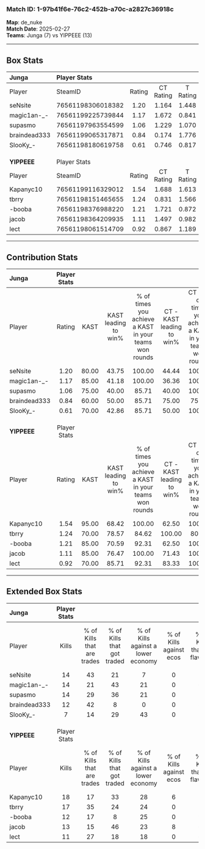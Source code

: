 ### Match ID: 1-97b41f6e-76c2-452b-a70c-a2827c36918c  
**Map**: de_nuke  
**Match Date**: 2025-02-27  
**Teams**: Junga (7) vs YIPPEEE (13)  

---  

## Box Stats  

| **Junga**    | Player Stats      |        |           |          |       |      |       |         |        |      |     |
| :- | :- | :-: | :-: | :-: | :-: | :-: | :-: | :-: | :-: | :-: | :-: |
| Player       | SteamID           | Rating | CT Rating | T Rating | KAST  | ADR  | Kills | Assists | Deaths | K/D  | HS% |
| seNsite      | 76561198306018382 |  1.20  |   1.164   |  1.448   | 80.00 | 79.9 |  14   |    2    |   12   | 1.17 | 14  |
| magic1an-_-  | 76561199225739844 |  1.17  |   1.672   |  0.841   | 85.00 | 68.4 |  14   |    2    |   13   | 1.08 | 50  |
| supasmo      | 76561197963554599 |  1.06  |   1.229   |  1.070   | 75.00 | 80.0 |  14   |    3    |   16   | 0.88 | 50  |
| braindead333 | 76561199065317871 |  0.84  |   0.174   |  1.776   | 60.00 | 56.3 |  12   |    3    |   14   | 0.86 | 58  |
| SlooKy_-     | 76561198180619758 |  0.61  |   0.746   |  0.817   | 70.00 | 50.7 |   7   |    6    |   17   | 0.41 | 42  |
|              |                   |        |           |          |       |      |       |         |        |      |     |
|              |                   |        |           |          |       |      |       |         |        |      |     |
|              |                   |        |           |          |       |      |       |         |        |      |     |
| **YIPPEEE**  | Player Stats      |        |           |          |       |      |       |         |        |      |     |
| Player       | SteamID           | Rating | CT Rating | T Rating | KAST  | ADR  | Kills | Assists | Deaths | K/D  | HS% |
| Kapanyc10    | 76561199116329012 |  1.54  |   1.688   |  1.613   | 95.00 | 94.7 |  18   |    4    |   12   | 1.50 | 66  |
| tbrry        | 76561198151465655 |  1.24  |   0.831   |  1.566   | 70.00 | 85.6 |  17   |    2    |   13   | 1.31 | 58  |
| -booba       | 76561198376988220 |  1.21  |   1.721   |  0.872   | 85.00 | 60.6 |  12   |    6    |   8    | 1.50 | 33  |
| jacob        | 76561198364209935 |  1.11  |   1.497   |  0.982   | 85.00 | 67.4 |  13   |    4    |   14   | 0.93 | 53  |
| lect         | 76561198061514709 |  0.92  |   0.867   |  1.189   | 70.00 | 70.6 |  11   |   10    |   15   | 0.73 | 63  |
---  

## Contribution Stats  

| **Junga**    | Player Stats |       |                      |                                                        |                           |                                                             |                          |                                                            |
| :- | :-: | :-: | :-: | :-: | :-: | :-: | :-: | :-: |
| Player       |    Rating    | KAST  | KAST leading to win% | % of times you achieve a KAST in your teams won rounds | CT - KAST leading to win% | CT - % of times you achieve a KAST in your teams won rounds | T - KAST leading to win% | T - % of times you achieve a KAST in your teams won rounds |
| seNsite      |     1.20     | 80.00 |        43.75         |                         100.00                         |           44.44           |                           100.00                            |          42.86           |                           100.00                           |
| magic1an-_-  |     1.17     | 85.00 |        41.18         |                         100.00                         |           36.36           |                           100.00                            |          50.00           |                           100.00                           |
| supasmo      |     1.06     | 75.00 |        40.00         |                         85.71                          |           40.00           |                           100.00                            |          40.00           |                           66.67                            |
| braindead333 |     0.84     | 60.00 |        50.00         |                         85.71                          |           75.00           |                            75.00                            |          37.50           |                           100.00                           |
| SlooKy_-     |     0.61     | 70.00 |        42.86         |                         85.71                          |           50.00           |                           100.00                            |          33.33           |                           66.67                            |
|              |              |       |                      |                                                        |                           |                                                             |                          |                                                            |
|              |              |       |                      |                                                        |                           |                                                             |                          |                                                            |
|              |              |       |                      |                                                        |                           |                                                             |                          |                                                            |
| **YIPPEEE**  | Player Stats |       |                      |                                                        |                           |                                                             |                          |                                                            |
| Player       |    Rating    | KAST  | KAST leading to win% | % of times you achieve a KAST in your teams won rounds | CT - KAST leading to win% | CT - % of times you achieve a KAST in your teams won rounds | T - KAST leading to win% | T - % of times you achieve a KAST in your teams won rounds |
| Kapanyc10    |     1.54     | 95.00 |        68.42         |                         100.00                         |           62.50           |                           100.00                            |          72.73           |                           100.00                           |
| tbrry        |     1.24     | 70.00 |        78.57         |                         84.62                          |          100.00           |                            80.00                            |          70.00           |                           87.50                            |
| -booba       |     1.21     | 85.00 |        70.59         |                         92.31                          |           62.50           |                           100.00                            |          77.78           |                           87.50                            |
| jacob        |     1.11     | 85.00 |        76.47         |                         100.00                         |           71.43           |                           100.00                            |          80.00           |                           100.00                           |
| lect         |     0.92     | 70.00 |        85.71         |                         92.31                          |           83.33           |                           100.00                            |          87.50           |                           87.50                            |
---  

## Extended Box Stats  

| **Junga**    | Player Stats |                            |                            |                                    |                         |                              |                                 |        |                             |                                     |                          |                               |                            |
| :- | :-: | :-: | :-: | :-: | :-: | :-: | :-: | :-: | :-: | :-: | :-: | :-: | :-: |
| Player       |    Kills     | % of Kills that are trades | % of Kills that got traded | % of Kills against a lower economy | % of Kills against ecos | % of Kills that are flawless | % of Kills that are close duels | Deaths | % of Deaths that get traded | % of Deaths against a lower economy | % of Deaths against ecos | % of Deaths that are flawless | % of Deaths that are close |
| seNsite      |      14      |             43             |             21             |                 7                  |            0            |              71              |                0                |   12   |             33              |                  0                  |            0             |              67               |             8              |
| magic1an-_-  |      14      |             21             |             43             |                 21                 |            0            |              64              |                7                |   13   |             38              |                  0                  |            0             |              92               |             8              |
| supasmo      |      14      |             29             |             36             |                 21                 |            0            |              50              |                0                |   16   |             25              |                  0                  |            0             |              69               |             6              |
| braindead333 |      12      |             42             |             8              |                 0                  |            0            |              33              |                8                |   14   |              0              |                  0                  |            0             |              93               |             7              |
| SlooKy_-     |      7       |             14             |             29             |                 43                 |            0            |              29              |                0                |   17   |             41              |                  6                  |            0             |              65               |             6              |
|              |              |                            |                            |                                    |                         |                              |                                 |        |                             |                                     |                          |                               |                            |
|              |              |                            |                            |                                    |                         |                              |                                 |        |                             |                                     |                          |                               |                            |
|              |              |                            |                            |                                    |                         |                              |                                 |        |                             |                                     |                          |                               |                            |
| **YIPPEEE**  | Player Stats |                            |                            |                                    |                         |                              |                                 |        |                             |                                     |                          |                               |                            |
| Player       |    Kills     | % of Kills that are trades | % of Kills that got traded | % of Kills against a lower economy | % of Kills against ecos | % of Kills that are flawless | % of Kills that are close duels | Deaths | % of Deaths that get traded | % of Deaths against a lower economy | % of Deaths against ecos | % of Deaths that are flawless | % of Deaths that are close |
| Kapanyc10    |      18      |             17             |             33             |                 28                 |            6            |              72              |                6                |   12   |             42              |                 17                  |            0             |              58               |             0              |
| tbrry        |      17      |             35             |             24             |                 24                 |            0            |              59              |                6                |   13   |             15              |                 15                  |            0             |              69               |             8              |
| -booba       |      12      |             17             |             8              |                 25                 |            0            |              92              |                0                |   8    |             13              |                 13                  |            0             |              75               |             0              |
| jacob        |      13      |             15             |             46             |                 23                 |            8            |              62              |                8                |   14   |             21              |                 29                  |            7             |              29               |             0              |
| lect         |      11      |             27             |             18             |                 18                 |            0            |              64              |               18                |   15   |             33              |                 27                  |            7             |              53               |             7              |
